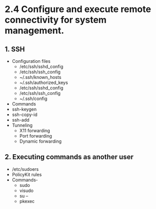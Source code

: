 # 2.4  Configure and execute remote connectivity for system management.

## 1. SSH
- Configuration files
  - /etc/ssh/sshd_config
  - /etc/ssh/ssh_config
  - ~/.ssh/known_hosts
  - ~/.ssh/authorized_keys
  - /etc/ssh/sshd_config
  - /etc/ssh/ssh_config
  - ~/.ssh/config
- Commands
- ssh-keygen
- ssh-copy-id
- ssh-add
- Tunneling
  - X11 forwarding
  - Port forwarding
  - Dynamic forwarding
 
## 2. Executing commands as another user

- /etc/sudoers
- PolicyKit rules
- Commands-
  - sudo
  - visudo
  - su –
  - pkexec
